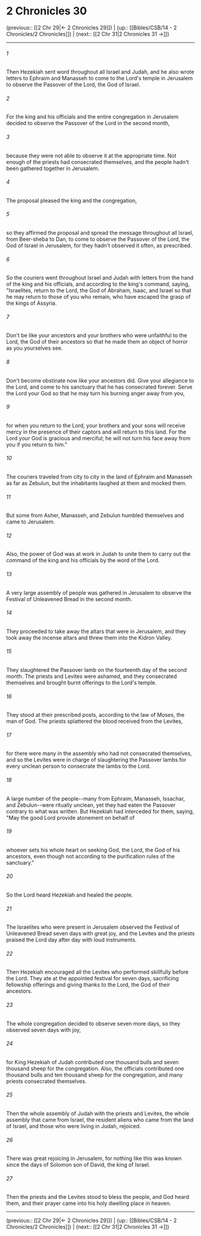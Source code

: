 # 2 Chronicles 30

(previous:: [[2 Chr 29|← 2 Chronicles 29]]) | (up:: [[Bibles/CSB/14 - 2 Chronicles/2 Chronicles]]) | (next:: [[2 Chr 31|2 Chronicles 31 →]])

***


###### 1 
Then Hezekiah sent word throughout all Israel and Judah, and he also wrote letters to Ephraim and Manasseh to come to the Lord's temple in Jerusalem to observe the Passover of the Lord, the God of Israel. 

###### 2 
For the king and his officials and the entire congregation in Jerusalem decided to observe the Passover of the Lord in the second month, 

###### 3 
because they were not able to observe it at the appropriate time. Not enough of the priests had consecrated themselves, and the people hadn't been gathered together in Jerusalem. 

###### 4 
The proposal pleased the king and the congregation, 

###### 5 
so they affirmed the proposal and spread the message throughout all Israel, from Beer-sheba to Dan, to come to observe the Passover of the Lord, the God of Israel in Jerusalem, for they hadn't observed it often, as prescribed. 

###### 6 
So the couriers went throughout Israel and Judah with letters from the hand of the king and his officials, and according to the king's command, saying, "Israelites, return to the Lord, the God of Abraham, Isaac, and Israel so that he may return to those of you who remain, who have escaped the grasp of the kings of Assyria. 

###### 7 
Don't be like your ancestors and your brothers who were unfaithful to the Lord, the God of their ancestors so that he made them an object of horror as you yourselves see. 

###### 8 
Don't become obstinate now like your ancestors did. Give your allegiance to the Lord, and come to his sanctuary that he has consecrated forever. Serve the Lord your God so that he may turn his burning anger away from you, 

###### 9 
for when you return to the Lord, your brothers and your sons will receive mercy in the presence of their captors and will return to this land. For the Lord your God is gracious and merciful; he will not turn his face away from you if you return to him." 

###### 10 
The couriers traveled from city to city in the land of Ephraim and Manasseh as far as Zebulun, but the inhabitants laughed at them and mocked them. 

###### 11 
But some from Asher, Manasseh, and Zebulun humbled themselves and came to Jerusalem. 

###### 12 
Also, the power of God was at work in Judah to unite them to carry out the command of the king and his officials by the word of the Lord. 

###### 13 
A very large assembly of people was gathered in Jerusalem to observe the Festival of Unleavened Bread in the second month. 

###### 14 
They proceeded to take away the altars that were in Jerusalem, and they took away the incense altars and threw them into the Kidron Valley. 

###### 15 
They slaughtered the Passover lamb on the fourteenth day of the second month. The priests and Levites were ashamed, and they consecrated themselves and brought burnt offerings to the Lord's temple. 

###### 16 
They stood at their prescribed posts, according to the law of Moses, the man of God. The priests splattered the blood received from the Levites, 

###### 17 
for there were many in the assembly who had not consecrated themselves, and so the Levites were in charge of slaughtering the Passover lambs for every unclean person to consecrate the lambs to the Lord. 

###### 18 
A large number of the people--many from Ephraim, Manasseh, Issachar, and Zebulun--were ritually unclean, yet they had eaten the Passover contrary to what was written. But Hezekiah had interceded for them, saying, "May the good Lord provide atonement on behalf of 

###### 19 
whoever sets his whole heart on seeking God, the Lord, the God of his ancestors, even though not according to the purification rules of the sanctuary." 

###### 20 
So the Lord heard Hezekiah and healed the people. 

###### 21 
The Israelites who were present in Jerusalem observed the Festival of Unleavened Bread seven days with great joy, and the Levites and the priests praised the Lord day after day with loud instruments. 

###### 22 
Then Hezekiah encouraged all the Levites who performed skillfully before the Lord. They ate at the appointed festival for seven days, sacrificing fellowship offerings and giving thanks to the Lord, the God of their ancestors. 

###### 23 
The whole congregation decided to observe seven more days, so they observed seven days with joy, 

###### 24 
for King Hezekiah of Judah contributed one thousand bulls and seven thousand sheep for the congregation. Also, the officials contributed one thousand bulls and ten thousand sheep for the congregation, and many priests consecrated themselves. 

###### 25 
Then the whole assembly of Judah with the priests and Levites, the whole assembly that came from Israel, the resident aliens who came from the land of Israel, and those who were living in Judah, rejoiced. 

###### 26 
There was great rejoicing in Jerusalem, for nothing like this was known since the days of Solomon son of David, the king of Israel. 

###### 27 
Then the priests and the Levites stood to bless the people, and God heard them, and their prayer came into his holy dwelling place in heaven.

***

(previous:: [[2 Chr 29|← 2 Chronicles 29]]) | (up:: [[Bibles/CSB/14 - 2 Chronicles/2 Chronicles]]) | (next:: [[2 Chr 31|2 Chronicles 31 →]])
